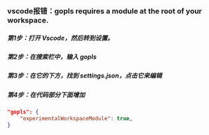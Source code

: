 ### vscode报错：gopls requires a module at the root of your workspace.



##### 第1步：打开 Vscode，然后转到设置。

##### 第2步：在搜索栏中，输入 gopls

##### 第3步：在它的下方，找到 settings.json，点击它来编辑

##### 第4步：在代码部分下面增加

```json
"gopls": {
    "experimentalWorkspaceModule": true,
}
```

